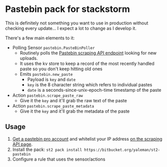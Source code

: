 # Pastebin pack for stackstorm

This is definitely not something you want to use in production without checking every update... I expect a lot to change as I develop it.

There's a few main elements to it:

* Polling Sensor `pastebin.PasteBinPoller`
  * Routinely polls the [Pastebin scraping API endpoint](https://pastebin.com/doc_scraping_api) looking for new uploads.
  * It uses the kv store to keep a record of the most recently handled paste so you don't keep hitting old ones
  * Emits `pastebin.new_paste`
    * Payload is `key` and `date`
    * `key` is the 8 character string which refers to individual pastes
    * `date` is a seconds-since-unix-epoch-time timestamp of the paste
* Action `pastebin.scrape_paste_raw`
  * Give it the `key` and it'll grab the raw text of the paste
* Action `pastebin.scrape_paste_metadata`
  * Give it the `key` and it'll grab the metadata of the paste


## Usage

1. [Get a pastebin pro account](https://pastebin.com/pro) and whitelist your IP address [on the scraping API page](https://pastebin.com/doc_scraping_api).
2. Install the pack: `st2 pack install https://bitbucket.org/yaleman/st2-pastebin`
3. Configure a rule that uses the sensor/actions



